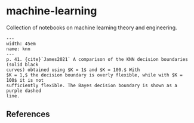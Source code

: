 # machine-learning

Collection of notebooks on machine learning theory and engineering.


```{figure} img/knn.png
---
width: 45em
name: knn
---
p. 41. {cite}`James2021` A comparison of the KNN decision boundaries (solid black
curves) obtained using $K = 1$ and $K = 100.$ With
$K = 1,$ the decision boundary is overly flexible, while with $K = 100$ it is not
sufficiently flexible. The Bayes decision boundary is shown as a purple dashed
line.
```



## References 

```{bibliography}
```
